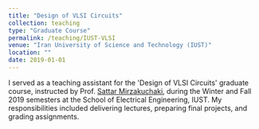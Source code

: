 ```yaml
---
title: "Design of VLSI Circuits"
collection: teaching
type: "Graduate Course"
permalink: /teaching/IUST-VLSI
venue: "Iran University of Science and Technology (IUST)"
location: ""
date: 2019-01-01
---
```


I served as a teaching assistant for the 'Design of VLSI Circuits' graduate course, instructed by Prof. [Sattar Mirzakuchaki](http://www.iust.ac.ir/content/45062/Dr.-Mirzakuchaki), during the Winter and Fall 2019 semesters at the School of Electrical Engineering, IUST. My responsibilities included delivering lectures, preparing final projects, and grading assignments.